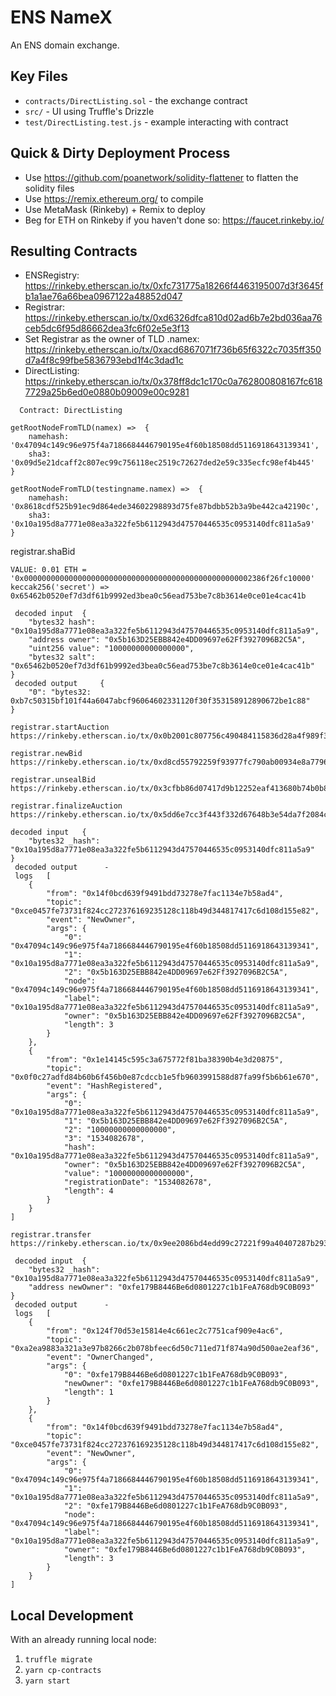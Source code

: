 # ENS NameX

An ENS domain exchange.

## Key Files

* `contracts/DirectListing.sol` - the exchange contract
* `src/` - UI using Truffle's Drizzle
* `test/DirectListing.test.js` - example interacting with contract

## Quick & Dirty Deployment Process

* Use https://github.com/poanetwork/solidity-flattener to flatten the solidity files
* Use https://remix.ethereum.org/ to compile
* Use MetaMask (Rinkeby) + Remix to deploy
* Beg for ETH on Rinkeby if you haven't done so: https://faucet.rinkeby.io/

## Resulting Contracts

* ENSRegistry: https://rinkeby.etherscan.io/tx/0xfc731775a18266f4463195007d3f3645fb1a1ae76a66bea0967122a48852d047
* Registrar: https://rinkeby.etherscan.io/tx/0xd6326dfca810d02ad6b7e2bd036aa76ceb5dc6f95d86662dea3fc6f02e5e3f13
* Set Registrar as the owner of TLD .namex: https://rinkeby.etherscan.io/tx/0xacd6867071f736b65f6322c7035ff350d7a4f8c99fbe5836793ebd1f4c3dad1c
* DirectListing: https://rinkeby.etherscan.io/tx/0x378ff8dc1c170c0a762800808167fc6187729a25b6ed0e0880b09009e00c9281

```
  Contract: DirectListing

getRootNodeFromTLD(namex) =>  {
    namehash: '0x47094c149c96e975f4a7186684446790195e4f60b18508dd5116918643139341',
    sha3: '0x09d5e21dcaff2c807ec99c756118ec2519c72627ded2e59c335ecfc98ef4b445'
}

getRootNodeFromTLD(testingname.namex) =>  {
    namehash: '0x8618cdf525b91ec9d864ede34602298893d75fe87bdbb52b3a9be442ca42190c',
    sha3: '0x10a195d8a7771e08ea3a322fe5b6112943d47570446535c0953140dfc811a5a9'
}
```

registrar.shaBid
```
VALUE: 0.01 ETH = '0x000000000000000000000000000000000000000000000000002386f26fc10000'
keccak256('secret') => 0x65462b0520ef7d3df61b9992ed3bea0c56ead753be7c8b3614e0ce01e4cac41b

 decoded input 	{
	"bytes32 hash": "0x10a195d8a7771e08ea3a322fe5b6112943d47570446535c0953140dfc811a5a9",
	"address owner": "0x5b163D25EBB842e4DD09697e62Ff3927096B2C5A",
	"uint256 value": "10000000000000000",
	"bytes32 salt": "0x65462b0520ef7d3df61b9992ed3bea0c56ead753be7c8b3614e0ce01e4cac41b"
}
 decoded output 	{
	"0": "bytes32: 0xb7c50315bf101f44a6047abcf96064602331120f30f353158912890672be1c88"
}

registrar.startAuction
https://rinkeby.etherscan.io/tx/0x0b2001c807756c490484115836d28a4f989f35869d02355e68fbb84098eb6cf3

registrar.newBid
https://rinkeby.etherscan.io/tx/0xd8cd55792259f93977fc790ab00934e8a7796d34c6efa2938a8b6180f2e3ea1e

registrar.unsealBid
https://rinkeby.etherscan.io/tx/0x3cfbb86d07417d9b12252eaf413680b74b0b8574d331c2459a7981e47e29ffcf

registrar.finalizeAuction
https://rinkeby.etherscan.io/tx/0x5dd6e7cc3f443f332d67648b3e54da7f2084c065706a2f96998f7a7ce1f17d16

decoded input 	{
	"bytes32 _hash": "0x10a195d8a7771e08ea3a322fe5b6112943d47570446535c0953140dfc811a5a9"
}
 decoded output 	 - 
 logs 	[
	{
		"from": "0x14f0bcd639f9491bdd73278e7fac1134e7b58ad4",
		"topic": "0xce0457fe73731f824cc272376169235128c118b49d344817417c6d108d155e82",
		"event": "NewOwner",
		"args": {
			"0": "0x47094c149c96e975f4a7186684446790195e4f60b18508dd5116918643139341",
			"1": "0x10a195d8a7771e08ea3a322fe5b6112943d47570446535c0953140dfc811a5a9",
			"2": "0x5b163D25EBB842e4DD09697e62Ff3927096B2C5A",
			"node": "0x47094c149c96e975f4a7186684446790195e4f60b18508dd5116918643139341",
			"label": "0x10a195d8a7771e08ea3a322fe5b6112943d47570446535c0953140dfc811a5a9",
			"owner": "0x5b163D25EBB842e4DD09697e62Ff3927096B2C5A",
			"length": 3
		}
	},
	{
		"from": "0x1e14145c595c3a675772f81ba38390b4e3d20875",
		"topic": "0x0f0c27adfd84b60b6f456b0e87cdccb1e5fb9603991588d87fa99f5b6b61e670",
		"event": "HashRegistered",
		"args": {
			"0": "0x10a195d8a7771e08ea3a322fe5b6112943d47570446535c0953140dfc811a5a9",
			"1": "0x5b163D25EBB842e4DD09697e62Ff3927096B2C5A",
			"2": "10000000000000000",
			"3": "1534082678",
			"hash": "0x10a195d8a7771e08ea3a322fe5b6112943d47570446535c0953140dfc811a5a9",
			"owner": "0x5b163D25EBB842e4DD09697e62Ff3927096B2C5A",
			"value": "10000000000000000",
			"registrationDate": "1534082678",
			"length": 4
		}
	}
]

registrar.transfer
https://rinkeby.etherscan.io/tx/0x9ee2086bd4edd99c27221f99a40407287b293660f26b3042405041e09d4b1d52

 decoded input 	{
	"bytes32 _hash": "0x10a195d8a7771e08ea3a322fe5b6112943d47570446535c0953140dfc811a5a9",
	"address newOwner": "0xfe179B8446Be6d0801227c1b1FeA768db9C0B093"
}
 decoded output 	 - 
 logs 	[
	{
		"from": "0x124f70d53e15814e4c661ec2c7751caf909e4ac6",
		"topic": "0xa2ea9883a321a3e97b8266c2b078bfeec6d50c711ed71f874a90d500ae2eaf36",
		"event": "OwnerChanged",
		"args": {
			"0": "0xfe179B8446Be6d0801227c1b1FeA768db9C0B093",
			"newOwner": "0xfe179B8446Be6d0801227c1b1FeA768db9C0B093",
			"length": 1
		}
	},
	{
		"from": "0x14f0bcd639f9491bdd73278e7fac1134e7b58ad4",
		"topic": "0xce0457fe73731f824cc272376169235128c118b49d344817417c6d108d155e82",
		"event": "NewOwner",
		"args": {
			"0": "0x47094c149c96e975f4a7186684446790195e4f60b18508dd5116918643139341",
			"1": "0x10a195d8a7771e08ea3a322fe5b6112943d47570446535c0953140dfc811a5a9",
			"2": "0xfe179B8446Be6d0801227c1b1FeA768db9C0B093",
			"node": "0x47094c149c96e975f4a7186684446790195e4f60b18508dd5116918643139341",
			"label": "0x10a195d8a7771e08ea3a322fe5b6112943d47570446535c0953140dfc811a5a9",
			"owner": "0xfe179B8446Be6d0801227c1b1FeA768db9C0B093",
			"length": 3
		}
	}
]
```

## Local Development

With an already running local node:

1. `truffle migrate`
2. `yarn cp-contracts`
3. `yarn start`
